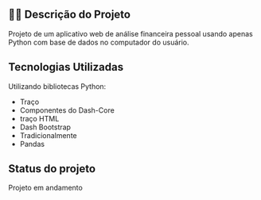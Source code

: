## 👨‍💻 Descrição do Projeto  
Projeto de um aplicativo web de análise financeira pessoal usando apenas Python com base de dados no computador do usuário.

## Tecnologias Utilizadas

Utilizando bibliotecas Python:
- Traço
- Componentes do Dash-Core
- traço HTML
- Dash Bootstrap
- Tradicionalmente
- Pandas


## Status do projeto
Projeto em andamento

